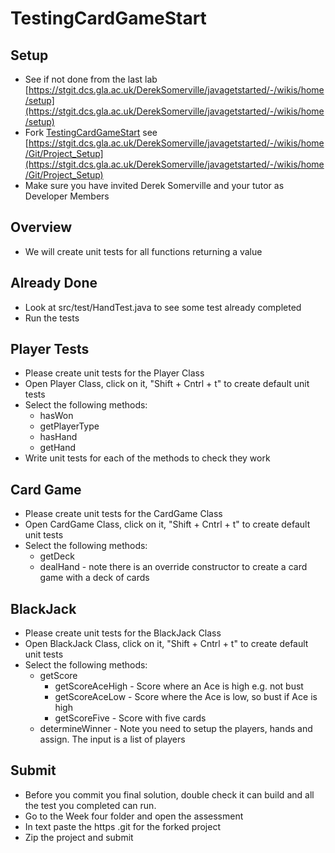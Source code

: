 # TestingCardGameStart
## Setup
* See if not done from the last lab [https://stgit.dcs.gla.ac.uk/DerekSomerville/javagetstarted/-/wikis/home/setup](https://stgit.dcs.gla.ac.uk/DerekSomerville/javagetstarted/-/wikis/home/setup)
* Fork [TestingCardGameStart](https://stgit.dcs.gla.ac.uk/DerekSomerville/testingcardgamestart) see [https://stgit.dcs.gla.ac.uk/DerekSomerville/javagetstarted/-/wikis/home/Git/Project_Setup](https://stgit.dcs.gla.ac.uk/DerekSomerville/javagetstarted/-/wikis/home/Git/Project_Setup)
* Make sure you have invited Derek Somerville and your tutor as Developer Members

## Overview
* We will create unit tests for all functions returning a value

## Already Done
* Look at src/test/HandTest.java to see some test already completed
* Run the tests

## Player Tests
* Please create unit tests for the Player Class
* Open Player Class, click on it, "Shift + Cntrl + t" to create default unit tests
* Select the following methods:
  * hasWon
  * getPlayerType
  * hasHand
  * getHand
* Write unit tests for each of the methods to check they work

## Card Game
* Please create unit tests for the CardGame Class
* Open CardGame Class, click on it, "Shift + Cntrl + t" to create default unit tests
* Select the following methods:
  * getDeck
  * dealHand - note there is an override constructor to create a card game with a deck of cards

## BlackJack
* Please create unit tests for the BlackJack Class
* Open BlackJack Class, click on it, "Shift + Cntrl + t" to create default unit tests
* Select the following methods:
  * getScore
    * getScoreAceHigh - Score where an Ace is high e.g. not bust
    * getScoreAceLow - Score where the Ace is low, so bust if Ace is high
    * getScoreFive - Score with five cards
  * determineWinner - Note you need to setup the players, hands and assign. The input is a list of players 

## Submit
* Before you commit you final solution, double check it can build and all the test you completed can run.
* Go to the Week four folder and open the assessment
* In text paste the https .git for the forked project
* Zip the project and submit
